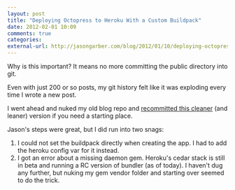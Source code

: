 ```yaml
---
layout: post
title: "Deploying Octopress to Heroku With a Custom Buildpack"
date: 2012-02-01 10:09
comments: true
categories: 
external-url: http://jasongarber.com/blog/2012/01/10/deploying-octopress-to-heroku-with-a-custom-buildpack/
---
```


Why is this important? It means no more committing the public directory into git. 

Even with just 200 or so posts, my git history felt like it was exploding every time I wrote a new post. 

I went ahead and nuked my old blog repo and [recommitted this cleaner](http://github.com/scottwater/scottw.com) (and leaner) version if you need a starting place. 

Jason's steps were great, but I did run into two snags: 

1. I could not set the buildpack directly when creating the app. I had to add the heroku config var for it instead. 
2. I got an error about a missing daemon gem. Heroku's cedar stack is still in beta and running a RC version of bundler (as of today). I haven't dug any further, but nuking my gem vendor folder and starting over seemed to do the trick. 